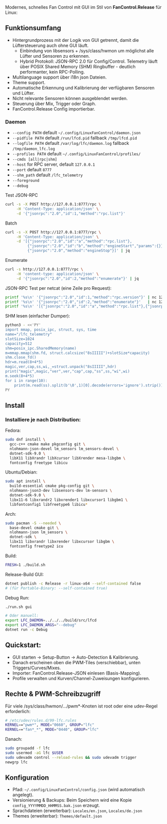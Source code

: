 Modernes, schnelles Fan Control mit GUI im Stil von **FanControl.Release** für Linux:

## Funktionsumfang
- Hintergrundprozess mit der Logik von GUI getrennt, damit die Lüftersteuerung auch ohne GUI läuft.
  - Einbindung von libsensors + /sys/class/hwmon um möglichst alle Lüfter und Sensoren zu erkennen.
  - Hybrid Protokoll: JSON-RPC 2.0 für Config/Control. Telemetry läuft über POSIX Shared Memory (SHM) Ringbuffer - deutlich performanter, kein RPC-Polling.
- Multilanguage support über i18n json Dateien.
- Theme support.
- Automatische Erkennung und Kalibrierung der verfügbaren Sensoren und Lüfter.
- Nicht relevante Sensoren können ausgeblendet werden.
- Steuerung über Mix, Trigger oder Graph.
- FanControl.Release Config importierbar.

### Daemon
- `--config PATH` default `~/.config/LinuxFanControl/daemon.json`
- `--pidfile PATH` default `/run/lfcd.pid` fallback `/tmp/lfcd.pid`
- `--logfile PATH` default `/var/log/lfc/daemon.log` fallback `/tmp/daemon_lfc.log`
- `--profiles PATH` default `~/.config/LinuxFanControl/profiles/`
- `--cmds [all|rpc|shm]`
- `--host` for RPC server, default `127.0.0.1`
- `--port` default `8777`
- `--shm_path` default `/lfc_telemetry`
- `--foreground`
- `--debug`

Test JSON-RPC
```bash
curl -s -X POST http://127.0.0.1:8777/rpc \
     -H 'Content-Type: application/json' \
     -d '{"jsonrpc":"2.0","id":1,"method":"rpc.list"}'
```
Batch
```bash
curl -s -X POST http://127.0.0.1:8777/rpc \
     -H 'Content-Type: application/json' \
     -d '[{"jsonrpc":"2.0","id":"a","method":"rpc.list"},
          {"jsonrpc":"2.0","id":"b","method":"engineStart","params":{}},
          {"jsonrpc":"2.0","method":"engineStop"}]' | jq
```
Enumerate
```bash
curl -s http://127.0.0.1:8777/rpc \
     -H 'content-type: application/json' \
     -d '{"jsonrpc":"2.0","id":2,"method":"enumerate"}' | jq
```
JSON-RPC Test per netcat (eine Zeile pro Request):
```bash
printf '%s\n' '{"jsonrpc":"2.0","id":1,"method":"rpc.version"}' | nc 127.0.0.1 8777
printf '%s\n' '{"jsonrpc":"2.0","id":2,"method":"enumerate"}'   | nc 127.0.0.1 8777
printf '%s\n' '[{"jsonrpc":"2.0","id":"a","method":"rpc.list"},{"jsonrpc":"2.0","method":"engineStart"}]' | nc 127.0.0.1 8777
```
SHM lesen (einfacher Dumper):
```bash
python3 - <<'PY'
import mmap, posix_ipc, struct, sys, time
name="/lfc_telemetry"
slotSize=1024
capacity=512
shm=posix_ipc.SharedMemory(name)
m=mmap.mmap(shm.fd, struct.calcsize("8sIIIII")+slotSize*capacity)
shm.close_fd()
hdr=m.read(8+4*5)
magic,ver,cap,ss,wi,_=struct.unpack("8sIIIII",hdr)
print("magic",magic,"ver",ver,"cap",cap,"ss",ss,"wi",wi)
m.seek(8+4*5)
for i in range(10):
    print(m.read(ss).split(b'\0',1)[0].decode(errors='ignore').strip())
PY
```

## Install
### Installiere je nach Distribution:

Fedora:
```bash
sudo dnf install \
  gcc-c++ cmake make pkgconfig git \
  nlohmann-json-devel lm_sensors lm_sensors-devel \
  dotnet-sdk-9.0 \
  libX11 libXrandr libXcursor libXrender mesa-libgbm \
  fontconfig freetype libicu
```
Ubuntu/Debian:
```bash
sudo apt install \
  build-essential cmake pkg-config git \
  nlohmann-json3-dev libsensors-dev lm-sensors \
  dotnet-sdk-9.0 \
  libx11-6 libxrandr2 libxrender1 libxcursor1 libgbm1 \
  libfontconfig1 libfreetype6 libicu*
```
Arch:
```bash
sudo pacman -S --needed \
  base-devel cmake git \
  nlohmann-json lm_sensors \
  dotnet-sdk \
  libx11 libxrandr libxrender libxcursor libgbm \
  fontconfig freetype2 icu
```

Build:
```bash
FRESH=1 ./build.sh
```
Release-Build GUI:
```bash
dotnet publish -c Release -r linux-x64 --self-contained false
# (für Portable-Binary: --self-contained true)
```

Debug Run:
```bash
./run.sh gui

# Oder manuell:
export LFC_DAEMON=../../../build/src/lfcd
export LFC_DAEMON_ARGS="--debug"
dotnet run -c Debug
```

## Quickstart:
- GUI starten → Setup-Button → Auto-Detection & Kalibrierung.
- Danach erscheinen oben die PWM-Tiles (verschiebbar), unten Triggers/Curves/Mixes.
- Importer: FanControl.Release-JSON einlesen (Basis-Mapping).
- Profile verwalten und Kurven/Channel-Zuweisungen konfigurieren.

## Rechte & PWM-Schreibzugriff
Für viele /sys/class/hwmon/.../pwm*-Knoten ist root oder eine udev-Regel erforderlich:
```bash
# /etc/udev/rules.d/99-lfc.rules
KERNEL=="pwm*", MODE="0660", GROUP="lfc"
KERNEL=="fan*_*", MODE="0440", GROUP="lfc"
```
Danach:
```bash
sudo groupadd -f lfc
sudo usermod -aG lfc $USER
sudo udevadm control --reload-rules && sudo udevadm trigger
newgrp lfc
```

## Konfiguration
- Pfad: `~/.config/LinuxFanControl/config.json` (wird automatisch angelegt).
- Versionierung & Backups: Beim Speichern wird eine Kopie `config_YYYYMMDD_HHMMSS.bak.json` erzeugt.
- Sprachdateien (erweiterbar): `Locales/en.json`, `Locales/de.json`
- Themes (erweiterbar): `Themes/default.json`
